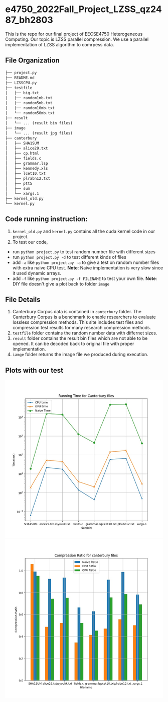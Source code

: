 # e4750_2022Fall_Project_LZSS_qz2487_bh2803
This is the repo for our final project of EECSE4750 Heterogeneous Computing. Our topic is LZSS parallel compression. We use a parallel implementation of LZSS algorithm to comrpess data.

## File Organization
```
├── project.py
├── README.md
├── LZSSCPU.py
├── testfile
│   ├── big.txt
│   ├── random1mb.txt
│   ├── random5mb.txt
|   ├── random10mb.txt
│   └── random50mb.txt
├── result
│   └── ... (result bin files)
├── image
│   └── ... (result jpg files)
├── canterbury
│   ├── SHA1SUM
│   ├── alice29.txt
│   ├── cp.html
│   ├── fields.c
│   ├── grammar.lsp
│   ├── kennedy.xls
│   ├── lcet10.txt
│   ├── plrabn12.txt
│   ├── ptt5
│   ├── sum
│   └── xargs.1
├── kernel_old.py
└── kernel.py
```

## Code running instruction:
1. ``kernel_old.py`` and ``kernel.py`` contains all the cuda kernel code in our project.
2. To test our code,  
* run ``python project.py`` to test random number file with different sizes
* run ``python project.py -d`` to test different kinds of files
* add ``-a`` like ``python project.py -a`` to give a test on random number files with extra naive CPU test.
**Note**: Naive implementation is very slow since it used dynamic arrays.
* add ``-f`` like ``python project.py -f FILENAME`` to test your own file.
**Note**: DIY file doesn't give a plot back to folder ``image``
## File Details
1. Canterbury Corpus data is contained in ``canterbury`` folder. The Canterbury Corpus is a benchmark to enable researchers to evaluate lossless compression methods. This site includes test files and compression test results for many research compression methods.
2. ``testfile`` folder contains the random number data with differnet sizes.
3. ``result`` folder contains the result bin files which are not able to be opened. It can be decoded back to original file with proper implementation.
4. ``iamge`` folder returns the image file we produced during execution.
## Plots with our test
![image](https://github.com/eecse4750/e4750_2022fall_project-LZSS-qz2487-bh2803/blob/ckernel/image/RunningTime_canterbury.jpg)
![image](https://github.com/eecse4750/e4750_2022fall_project-LZSS-qz2487-bh2803/blob/ckernel/image/CompressionRatio_canterbury_with_naive.jpg)
